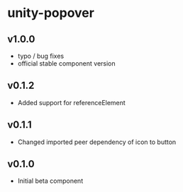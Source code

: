 # unity-popover

## v1.0.0
- typo / bug fixes
- official stable component version

## v0.1.2
- Added support for referenceElement

## v0.1.1
- Changed imported peer dependency of icon to button

## v0.1.0
- Initial beta component